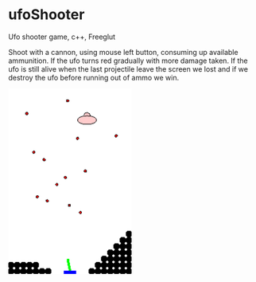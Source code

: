 # ufoShooter
Ufo shooter game, c++, Freeglut

Shoot with a cannon, using mouse left button, consuming up available ammunition.
If the ufo turns red gradually with more damage taken.
If the ufo is still alive when the last projectile leave the screen we lost and if we destroy the ufo before running out of ammo we win.


![alt text](https://github.com/flaciGit/ufoShooter/blob/master/img/ufoShooter.png?raw=true)
